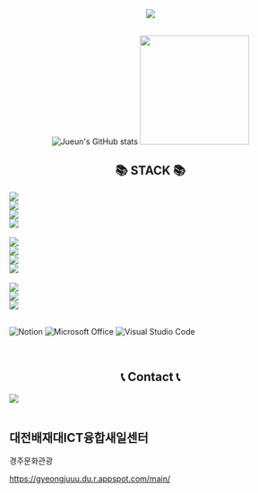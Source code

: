 <div align="center">
<img src="https://capsule-render.vercel.app/api?type=cylinder&height=100&color=0:0DBDFF,110:FFFF66&text=WELCOME!" />
<br><br>
        
![Jueun's GitHub stats](https://github-readme-stats.vercel.app/api?username=Janeee205&show_icons=true&theme=graywhite)
<img height="195"  style="margin-left:'5px'" src="https://github-readme-stats.vercel.app/api/top-langs/?username=Janeee205&layout=compact">

## 📚 STACK 📚
<div style="display:flex; flex-direction:column; align-items:flex-start;">
        <img src="https://img.shields.io/badge/html5-E34F26?style=flat-square&logo=html5&logoColor=white"> 
        <img src="https://img.shields.io/badge/css-1572B6?style=flat-square&logo=css3&logoColor=white"> 
        <img src="https://img.shields.io/badge/javascript-F7DF1E?style=flat-square&logo=javascript&logoColor=black"> 
        <img src="https://img.shields.io/badge/jquery-0769AD?style=flat-square&logo=jquery&logoColor=white"><br>
        <img src="https://img.shields.io/badge/react-61DAFB?style=flat-square&logo=react&logoColor=black"> 
        <img src="https://img.shields.io/badge/node.js-339933?style=flat-square&logo=Node.js&logoColor=white">
        <img src="https://img.shields.io/badge/express-000000?style=flat-square&logo=express&logoColor=white">
        <img src="https://img.shields.io/badge/mongoDB-47A248?style=flat-square&logo=MongoDB&logoColor=white"><br>
        <img src="https://img.shields.io/badge/figma-F24E1E?style=flat-square&logo=figma&logoColor=white">
        <img src="https://img.shields.io/badge/bootstrap-7952B3?style=flat-square&logo=bootstrap&logoColor=white">
        <img src="https://img.shields.io/badge/fontawesome-339AF0?style=flat-square&logo=fontawesome&logoColor=white"><br>
        
![Notion](https://img.shields.io/badge/Notion-%23000000.svg?style=flat-square&logo=notion&logoColor=white)
![Microsoft Office](https://img.shields.io/badge/Microsoft_Office-D83B01?style=flat-square&logo=microsoft-office&logoColor=white)
![Visual Studio Code](https://img.shields.io/badge/Visual%20Studio%20Code-0078d7.svg?style=flat-square&logo=visual-studio-code&logoColor=white)
        
</div><br>

## 📞 Contact 📞
<div style="display:flex; flex-direction:row;">
    <a href="mailto:ga473625@gmail.com">
        <img src="https://img.shields.io/badge/Gmail-EA4335?style=for-the-badge&logo=Gmail&logoColor=white"> 
    </a>
</div><br>

</div>
    
<h2>대전배재대ICT융합새일센터</h2>

경주문화관광

https://gyeongjuuu.du.r.appspot.com/main/
<!--
**Janeee205/Janeee205** is a ✨ _special_ ✨ repository because its `README.md` (this file) appears on your GitHub profile.

Here are some ideas to get you started:

- 🔭 I’m currently working on ...
- 🌱 I’m currently learning ...
- 👯 I’m looking to collaborate on ...
- 🤔 I’m looking for help with ...
- 💬 Ask me about ...
- 📫 How to reach me: ...
- 😄 Pronouns: ...
- ⚡ Fun fact: ...
-->

